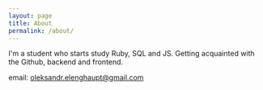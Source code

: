 ```yaml
---
layout: page
title: About
permalink: /about/
---
```


I'm a student who starts study Ruby, SQL and JS. Getting acquainted with the Github, backend and frontend.

email: oleksandr.elenghaupt@gmail.com
